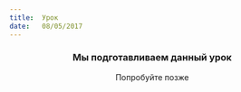 ```yaml
---
title:  Урок
date:   08/05/2017
---
```


### <center>Мы подготавливаем данный урок</center>
<center>Попробуйте позже</center>